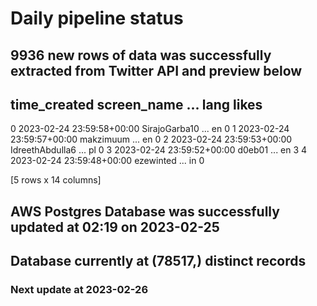 # Daily pipeline status
## 9936 new rows of data was successfully extracted from Twitter API and preview below
##                time_created      screen_name  ... lang likes
0 2023-02-24 23:59:58+00:00    SirajoGarba10  ...   en     0
1 2023-02-24 23:59:57+00:00        makzimuum  ...   en     0
2 2023-02-24 23:59:53+00:00  IdreethAbdulla6  ...   pl     0
3 2023-02-24 23:59:52+00:00           d0eb01  ...   en     3
4 2023-02-24 23:59:48+00:00        ezewinted  ...   in     0

[5 rows x 14 columns]
## AWS Postgres Database was successfully updated at  02:19 on 2023-02-25
## Database currently at (78517,) distinct records
### Next update at 2023-02-26
